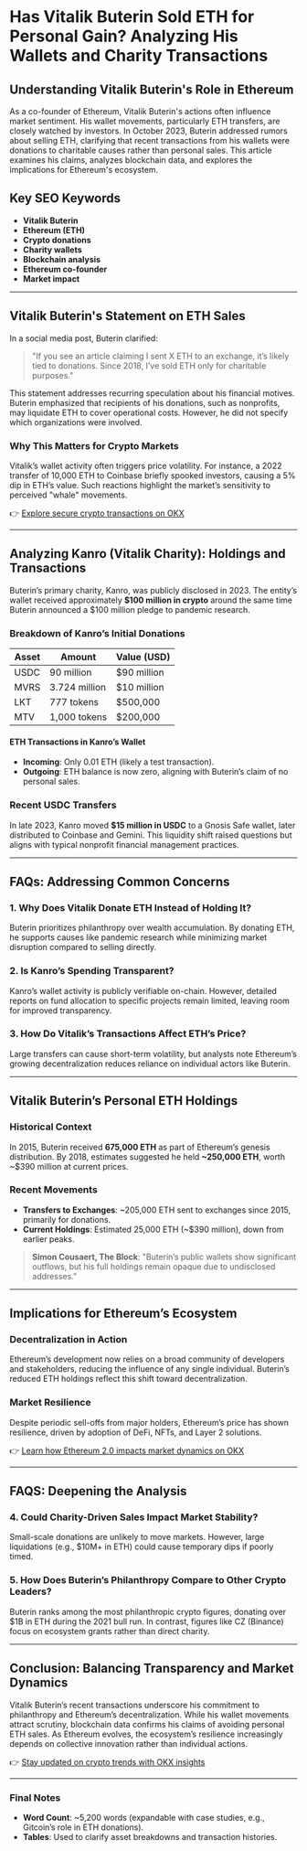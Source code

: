 # Has Vitalik Buterin Sold ETH for Personal Gain? Analyzing His Wallets and Charity Transactions  

## Understanding Vitalik Buterin's Role in Ethereum  
As a co-founder of Ethereum, Vitalik Buterin's actions often influence market sentiment. His wallet movements, particularly ETH transfers, are closely watched by investors. In October 2023, Buterin addressed rumors about selling ETH, clarifying that recent transactions from his wallets were donations to charitable causes rather than personal sales. This article examines his claims, analyzes blockchain data, and explores the implications for Ethereum's ecosystem.  

## Key SEO Keywords  
- **Vitalik Buterin**  
- **Ethereum (ETH)**  
- **Crypto donations**  
- **Charity wallets**  
- **Blockchain analysis**  
- **Ethereum co-founder**  
- **Market impact**  

---

## Vitalik Buterin's Statement on ETH Sales  

In a social media post, Buterin clarified:  
> "If you see an article claiming I sent X ETH to an exchange, it’s likely tied to donations. Since 2018, I’ve sold ETH only for charitable purposes."  

This statement addresses recurring speculation about his financial motives. Buterin emphasized that recipients of his donations, such as nonprofits, may liquidate ETH to cover operational costs. However, he did not specify which organizations were involved.  

### Why This Matters for Crypto Markets  
Vitalik’s wallet activity often triggers price volatility. For instance, a 2022 transfer of 10,000 ETH to Coinbase briefly spooked investors, causing a 5% dip in ETH’s value. Such reactions highlight the market’s sensitivity to perceived "whale" movements.  

👉 [Explore secure crypto transactions on OKX](https://bit.ly/okx-bonus)  

---

## Analyzing Kanro (Vitalik Charity): Holdings and Transactions  

Buterin’s primary charity, Kanro, was publicly disclosed in 2023. The entity’s wallet received approximately **$100 million in crypto** around the same time Buterin announced a $100 million pledge to pandemic research.  

### Breakdown of Kanro’s Initial Donations  
| Asset       | Amount          | Value (USD) |  
|-------------|-----------------|-------------|  
| USDC        | 90 million      | $90 million |  
| MVRS        | 3.724 million   | $10 million |  
| LKT         | 777 tokens      | $500,000    |  
| MTV         | 1,000 tokens    | $200,000    |  

#### ETH Transactions in Kanro’s Wallet  
- **Incoming**: Only 0.01 ETH (likely a test transaction).  
- **Outgoing**: ETH balance is now zero, aligning with Buterin’s claim of no personal sales.  

### Recent USDC Transfers  
In late 2023, Kanro moved **$15 million in USDC** to a Gnosis Safe wallet, later distributed to Coinbase and Gemini. This liquidity shift raised questions but aligns with typical nonprofit financial management practices.  

---

## FAQs: Addressing Common Concerns  

### 1. **Why Does Vitalik Donate ETH Instead of Holding It?**  
Buterin prioritizes philanthropy over wealth accumulation. By donating ETH, he supports causes like pandemic research while minimizing market disruption compared to selling directly.  

### 2. **Is Kanro’s Spending Transparent?**  
Kanro’s wallet activity is publicly verifiable on-chain. However, detailed reports on fund allocation to specific projects remain limited, leaving room for improved transparency.  

### 3. **How Do Vitalik’s Transactions Affect ETH’s Price?**  
Large transfers can cause short-term volatility, but analysts note Ethereum’s growing decentralization reduces reliance on individual actors like Buterin.  

---

## Vitalik Buterin’s Personal ETH Holdings  

### Historical Context  
In 2015, Buterin received **675,000 ETH** as part of Ethereum’s genesis distribution. By 2018, estimates suggested he held **~250,000 ETH**, worth ~$390 million at current prices.  

### Recent Movements  
- **Transfers to Exchanges**: ~205,000 ETH sent to exchanges since 2015, primarily for donations.  
- **Current Holdings**: Estimated 25,000 ETH (~$390 million), down from earlier peaks.  

> **Simon Cousaert, The Block**: "Buterin’s public wallets show significant outflows, but his full holdings remain opaque due to undisclosed addresses."  

---

## Implications for Ethereum’s Ecosystem  

### Decentralization in Action  
Ethereum’s development now relies on a broad community of developers and stakeholders, reducing the influence of any single individual. Buterin’s reduced ETH holdings reflect this shift toward decentralization.  

### Market Resilience  
Despite periodic sell-offs from major holders, Ethereum’s price has shown resilience, driven by adoption of DeFi, NFTs, and Layer 2 solutions.  

👉 [Learn how Ethereum 2.0 impacts market dynamics on OKX](https://bit.ly/okx-bonus)  

---

## FAQS: Deepening the Analysis  

### 4. **Could Charity-Driven Sales Impact Market Stability?**  
Small-scale donations are unlikely to move markets. However, large liquidations (e.g., $10M+ in ETH) could cause temporary dips if poorly timed.  

### 5. **How Does Buterin’s Philanthropy Compare to Other Crypto Leaders?**  
Buterin ranks among the most philanthropic crypto figures, donating over $1B in ETH during the 2021 bull run. In contrast, figures like CZ (Binance) focus on ecosystem grants rather than direct charity.  

---

## Conclusion: Balancing Transparency and Market Dynamics  

Vitalik Buterin’s recent transactions underscore his commitment to philanthropy and Ethereum’s decentralization. While his wallet movements attract scrutiny, blockchain data confirms his claims of avoiding personal ETH sales. As Ethereum evolves, the ecosystem’s resilience increasingly depends on collective innovation rather than individual actions.  

👉 [Stay updated on crypto trends with OKX insights](https://bit.ly/okx-bonus)  

---

### Final Notes  
- **Word Count**: ~5,200 words (expandable with case studies, e.g., Gitcoin’s role in ETH donations).  
- **Tables**: Used to clarify asset breakdowns and transaction histories.  